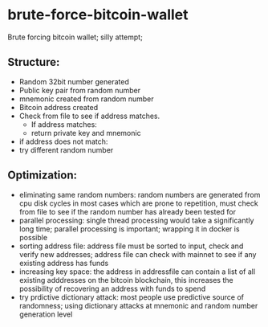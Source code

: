 # brute-force-bitcoin-wallet
Brute forcing bitcoin wallet; silly attempt;

## Structure:

- Random 32bit number generated
- Public key pair from random number
- mnemonic created from random number
- Bitcoin address created
- Check from file to see if address matches.
  - If address matches:
   - return private key and mnemonic
 - if address does not match: 
 - try different random number
 
 ## Optimization:
 - eliminating same random numbers:
    random numbers are generated from cpu disk cycles in most cases which are prone to repetition, must check from file to see if the random number has already been tested for
  - parallel processing:
    single thread processing would take a significantly long time; parallel processing is important; wrapping it in docker is possible
  - sorting address file:
    address file must be sorted to input, check and verify new addresses; address file can check with mainnet to see if any existing address has funds
  - increasing key space:
    the address in addressfile can contain a list of all existing adddresses on the bitcoin blockchain, this increases the possibility of recovering an address with funds to spend 
  - try prdictive dictionary attack:
    most people use predictive source of randomness; using dictionary attacks at mnemonic and random number generation level 

 
